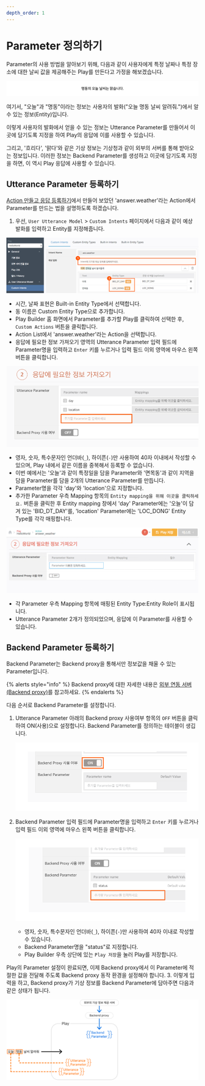 ```yaml
---
depth_order: 1
---
```


# Parameter 정의하기

Parameter의 사용 방법을 알아보기 위해, 다음과 같이 사용자에게 특정 날짜나 특정 장소에 대한 날씨 값을 제공해주는 Play를 만든다고 가정을 해보겠습니다.

![](../../../../assets/images/define-a-parameter-01.png)

여기서, "오늘"과 "명동"이라는 정보는 사용자의 발화("오늘 명동 날씨 알려줘.")에서 알 수 있는 정보(Entity)입니다.

이렇게 사용자의 발화에서 얻을 수 있는 정보는 Utterance Parameter를 만들어서 이곳에 담기도록 지정을 하여 Play의 응답에 이를 사용할 수 있습니다.

그리고, '흐리다', '맑다'와 같은 기상 정보는 기상청과 같이 외부의 서버를 통해 받아오는 정보입니다. 이러한 정보는 Backend Parameter를 생성하고 이곳에 담기도록 지정을 하면, 이 역시 Play 응답에 사용할 수 있습니다.

## Utterance Parameter 등록하기

[Action 만들고 응답 등록하기](../../hello-aria/create-an-action-and-an-answer)에서 만들어 보았던 'answer.weather'라는 Action에서 Parameter를 만드는 법을 설명하도록 하겠습니다.

1. 우선, `User Utterance Model` > `Custom Intents` 페이지에서 다음과 같이 예상 발화를 입력하고 Entity를 지정해줍니다.

![](../../../../assets/images/define-a-parameter-02.png)

* 시간, 날짜 표현은 Built-in Entity Type에서 선택합니다.
* 동 이름은 Custom Entity Type으로 추가합니다.
* Play Builder 홈 화면에서 Parameter를 추가할 Play를 클릭하여 선택한 후, `Custom Actions` 버튼을 클릭합니다.
* Action List에서 'answer.weather'라는 Action을 선택합니다.
* 응답에 필요한 정보 가져오기 영역의 Utterance Parameter 입력 필드에 Parameter명을 입력하고 `Enter` 키를 누르거나 입력 필드 이외 영역에 마우스 왼쪽 버튼을 클릭합니다.

![](../../../../assets/images/define-a-parameter-03.png)

* 영자, 숫자, 특수문자인 언더바(`_`), 하이픈(`-`)만 사용하여 40자 이내에서 작성할 수 있으며, Play 내에서 같은 이름을 중복해서 등록할 수 없습니다.
* 이번 예에서는 '오늘'과 같이 특정일을 담을 Parameter와 '면목동'과 같이 지역을 담을 Parameter를 담을 2개의 Utterance Parameter를 만듭니다.
* Parameter명을 각각 'day'와 'location'으로 지정합니다.
* 추가한 Parameter 우측 Mapping 항목의 `Entity mapping을 위해 이곳을 클릭하세요.` 버튼을 클릭한 후 Entity mapping 창에서 'day' Parameter에는 '오늘'이 담겨 있는 'BID_DT_DAY'를, 'location' Parameter에는 'LOC_DONG' Entity Type를 각각 매핑합니다.

![](../../../../assets/images/define-a-parameter-04.gif)

* 각 Parameter 우측 Mapping 항목에 매핑된 Entity Type:Entity Role이 표시됩니다.
* Utterance Parameter 2개가 정의되었으며, 응답에 이 Parameter를 사용할 수 있습니다.

## Backend Parameter 등록하기

Backend Parameter는 Backend proxy을 통해서만 정보값을 채울 수 있는 Parameter입니다.

{% alerts style="info" %}
Backend proxy에 대한 자세한 내용은 [외부 연동 서버(Backend proxy)](../../use-backend-proxy)를 참고하세요.
{% endalerts %}

다음 순서로 Backend Parameter를 설정합니다.

1. Utterance Parameter 아래의 Backend proxy 사용여부 항목의 `OFF` 버튼을 클릭하여 ON(사용)으로 설정합니다. Backend Parameter를 정의하는 테이블이 생깁니다.

   ![](../../../../assets/images/define-a-parameter-05.png)
2. Backend Parameter 입력 필드에 Parameter명을 입력하고 `Enter` 키를 누르거나 입력 필드 이외 영역에 마우스 왼쪽 버튼을 클릭합니다.

   ![](../../../../assets/images/define-a-parameter-06.png)

   * 영자, 숫자, 특수문자인 언더바(`_`), 하이픈(`-`)만 사용하여 40자 이내로 작성할 수 있습니다.
   * Backend Parameter명을 "status"로 지정합니다.
   * Play Builder 우측 상단에 있는 `Play 저장`을 눌러 Play를 저장합니다.

Play의 Parameter 설정이 완료되면, 이제 Backend proxy에서 이 Parameter에 적절한 값을 전달해 주도록 Backend proxy 동작 환경을 설정해야 합니다.
3. 이렇게 입력을 하고, Backend proxy가 기상 정보를 Backend Parameter에 담아주면 다음과 같은 상태가 됩니다.

   ![](../../../../assets/images/define-a-parameter-07.png)
